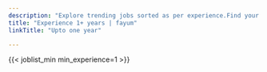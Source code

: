 ```yaml
---
description: "Explore trending jobs sorted as per experience.Find your next career opportunity on Fayum"
title: "Experience 1+ years | fayum"
linkTitle: "Upto one year"

---
```



{{< joblist_min min_experience=1 >}}